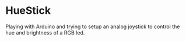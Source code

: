 # HueStick
Playing with Arduino and trying to setup an analog joystick to control the hue and brightness of a RGB led.
